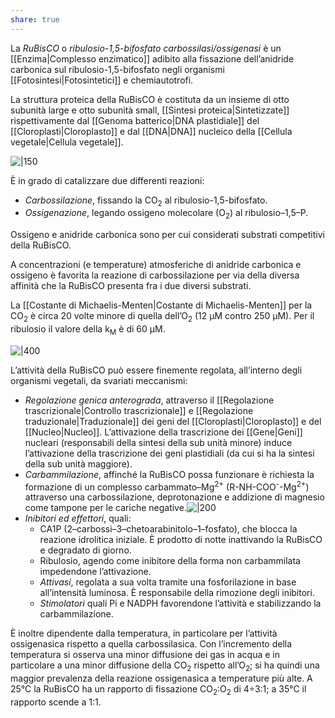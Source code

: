 ```yaml
---
share: true
---
```

La *RuBisCO* o *ribulosio-1,5-bifosfato carbossilasi/ossigenasi* è un [[Enzima|Complesso enzimatico]] adibito alla fissazione dell’anidride carbonica sul ribulosio-1,5-bifosfato negli organismi [[Fotosintesi|Fotosintetici]] e chemiautotrofi.

La struttura proteica della RuBisCO è costituta da un insieme di otto subunità large e otto subunità small, [[Sintesi proteica|Sintetizzate]] rispettivamente dal [[Genoma batterico|DNA plastidiale]] del [[Cloroplasti|Cloroplasto]] e dal [[DNA|DNA]] nucleico della [[Cellula vegetale|Cellula vegetale]].

![|150](ac209126d3d9285516f2af08b968b8b9_MD5%201.png)

È in grado di catalizzare due differenti reazioni:
- *Carbossilazione*, fissando la CO<sub>2</sub> al ribulosio-1,5-bifosfato.
- *Ossigenazione*, legando ossigeno molecolare (O<sub>2</sub>) al ribulosio–1,5–P.

Ossigeno e anidride carbonica sono per cui considerati substrati competitivi della RuBisCO.

A concentrazioni (e temperature) atmosferiche di anidride carbonica e ossigeno è favorita la reazione di carbossilazione per via della diversa affinità che la RuBisCO presenta fra i due diversi substrati.

La [[Costante di Michaelis-Menten|Costante di Michaelis-Menten]] per la CO<sub>2</sub> è circa 20 volte minore di quella dell’O<sub>2</sub> (12 µM contro 250 µM). Per il ribulosio il valore della k<sub>M</sub> è di 60 µM.

![|400](97a4e0d5e9e72f03f02e1cfe70ffcc07_MD5%201.png)

L’attività della RuBisCO può essere finemente regolata, all’interno degli organismi vegetali, da svariati meccanismi:
- *Regolazione genica anterograda*, attraverso il [[Regolazione trascrizionale|Controllo trascrizionale]] e [[Regolazione traduzionale|Traduzionale]] dei geni del [[Cloroplasti|Cloroplasto]] e del [[Nucleo|Nucleo]]. L’attivazione della trascrizione dei [[Gene|Geni]] nucleari (responsabili della sintesi della sub unità minore) induce l’attivazione della trascrizione dei geni plastidiali (da cui si ha la sintesi della sub unità maggiore).
- *Carbammilazione*, affinché la RuBisCO possa funzionare è richiesta la formazione di un complesso carbammato–Mg<sup>2+</sup> (R-NH-COO<sup>-</sup>-Mg<sup>2+</sup>) attraverso una carbossilazione, deprotonazione e addizione di magnesio come tampone per le cariche negative.![|200](d7a27ced073269a4ff6e7937a31294e0_MD5%201.png)
- *Inibitori ed effettori*, quali:
	- CA1P (2–carbossi–3–chetoarabinitolo–1–fosfato), che blocca la reazione idrolitica iniziale. È prodotto di notte inattivando la RuBisCO e degradato di giorno.
	- Ribulosio, agendo come inibitore della forma non carbammilata impedendone l’attivazione.
	- *Attivasi*, regolata a sua volta tramite una fosforilazione in base all’intensità luminosa. È responsabile della rimozione degli inibitori.
	- *Stimolatori* quali Pi e NADPH favorendone l’attività e stabilizzando la carbammilazione.

È inoltre dipendente dalla temperatura, in particolare per l’attività ossigenasica rispetto a quella carbossilasica.
Con l’incremento della temperatura si osserva una minor diffusione dei gas in acqua e in particolare a una minor diffusione della CO<sub>2</sub> rispetto all’O<sub>2</sub>; si ha quindi una maggior prevalenza della reazione ossigenasica a temperature più alte. A 25°C la RuBisCO ha un rapporto di fissazione CO<sub>2</sub>:O<sub>2</sub> di 4÷3:1; a 35°C il rapporto scende a 1:1.